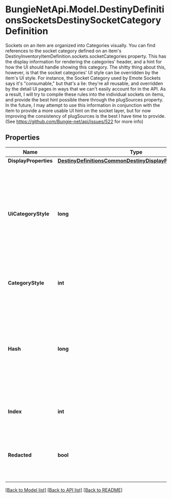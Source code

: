 # BungieNetApi.Model.DestinyDefinitionsSocketsDestinySocketCategoryDefinition
Sockets on an item are organized into Categories visually.  You can find references to the socket category defined on an item's DestinyInventoryItemDefinition.sockets.socketCategories property.  This has the display information for rendering the categories' header, and a hint for how the UI should handle showing this category.  The shitty thing about this, however, is that the socket categories' UI style can be overridden by the item's UI style. For instance, the Socket Category used by Emote Sockets says it's \"consumable,\" but that's a lie: they're all reusable, and overridden by the detail UI pages in ways that we can't easily account for in the API.  As a result, I will try to compile these rules into the individual sockets on items, and provide the best hint possible there through the plugSources property. In the future, I may attempt to use this information in conjunction with the item to provide a more usable UI hint on the socket layer, but for now improving the consistency of plugSources is the best I have time to provide. (See https://github.com/Bungie-net/api/issues/522 for more info)
## Properties

Name | Type | Description | Notes
------------ | ------------- | ------------- | -------------
**DisplayProperties** | [**DestinyDefinitionsCommonDestinyDisplayPropertiesDefinition**](DestinyDefinitionsCommonDestinyDisplayPropertiesDefinition.md) |  | [optional] 
**UiCategoryStyle** | **long** | A string hinting to the game&#39;s UI system about how the sockets in this category should be displayed.  BNet doesn&#39;t use it: it&#39;s up to you to find valid values and make your own special UI if you want to honor this category style. | [optional] 
**CategoryStyle** | **int** | Same as uiCategoryStyle, but in a more usable enumeration form. | [optional] 
**Hash** | **long** | The unique identifier for this entity. Guaranteed to be unique for the type of entity, but not globally.  When entities refer to each other in Destiny content, it is this hash that they are referring to. | [optional] 
**Index** | **int** | The index of the entity as it was found in the investment tables. | [optional] 
**Redacted** | **bool** | If this is true, then there is an entity with this identifier/type combination, but BNet is not yet allowed to show it. Sorry! | [optional] 

[[Back to Model list]](../README.md#documentation-for-models) [[Back to API list]](../README.md#documentation-for-api-endpoints) [[Back to README]](../README.md)

